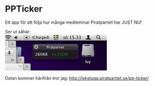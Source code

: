 PPTicker
=======================

Ett app för att följa hur många medlemmar Piratpartiet har JUST NU!

Ser ut såhär: <br />
![Screenshot](http://github.com/nevyn/ppticker/raw/4b54c0f6d2491a2d816628473a784c16daceeff9/screenshot.png)

Datan kommer härifrån tror jag: http://lekstuga.piratpartiet.se/pp-ticker/
